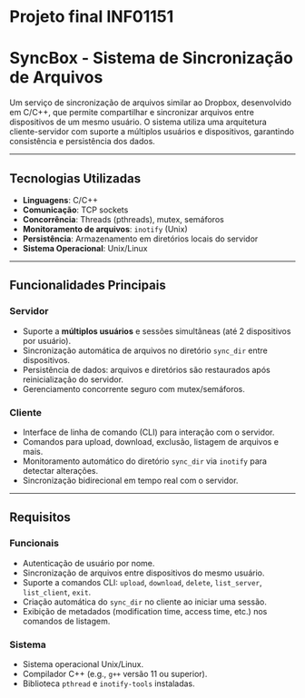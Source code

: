 # Projeto final INF01151
# SyncBox - Sistema de Sincronização de Arquivos

Um serviço de sincronização de arquivos similar ao Dropbox, desenvolvido em C/C++, que permite compartilhar e sincronizar arquivos entre dispositivos de um mesmo usuário. O sistema utiliza uma arquitetura cliente-servidor com suporte a múltiplos usuários e dispositivos, garantindo consistência e persistência dos dados.

---

## Tecnologias Utilizadas
- **Linguagens**: C/C++
- **Comunicação**: TCP sockets
- **Concorrência**: Threads (pthreads), mutex, semáforos
- **Monitoramento de arquivos**: `inotify` (Unix)
- **Persistência**: Armazenamento em diretórios locais do servidor
- **Sistema Operacional**: Unix/Linux

---

## Funcionalidades Principais
### Servidor
- Suporte a **múltiplos usuários** e sessões simultâneas (até 2 dispositivos por usuário).
- Sincronização automática de arquivos no diretório `sync_dir` entre dispositivos.
- Persistência de dados: arquivos e diretórios são restaurados após reinicialização do servidor.
- Gerenciamento concorrente seguro com mutex/semáforos.

### Cliente
- Interface de linha de comando (CLI) para interação com o servidor.
- Comandos para upload, download, exclusão, listagem de arquivos e mais.
- Monitoramento automático do diretório `sync_dir` via `inotify` para detectar alterações.
- Sincronização bidirecional em tempo real com o servidor.

---

## Requisitos
### Funcionais
- Autenticação de usuário por nome.
- Sincronização de arquivos entre dispositivos do mesmo usuário.
- Suporte a comandos CLI: `upload`, `download`, `delete`, `list_server`, `list_client`, `exit`.
- Criação automática do `sync_dir` no cliente ao iniciar uma sessão.
- Exibição de metadados (modification time, access time, etc.) nos comandos de listagem.

### Sistema
- Sistema operacional Unix/Linux.
- Compilador C++ (e.g., `g++` versão 11 ou superior).
- Biblioteca `pthread` e `inotify-tools` instaladas.



